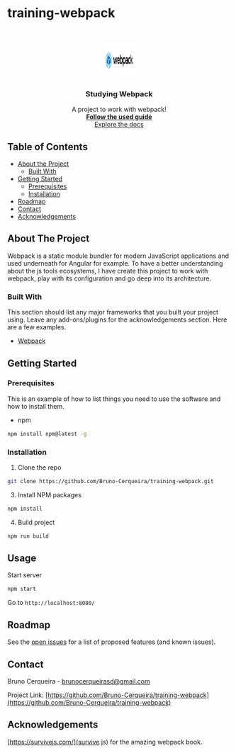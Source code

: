 # training-webpack


<!-- PROJECT  -->
<br />
<p align="center">
  <a href="https://github.com/othneildrew/Best-README-Template">
    <img src="./src/img/logo-webpack.png" alt="Logo" width="80" height="80">
  </a>

  <h3 align="center">Studying Webpack</h3>

  <p align="center">
    A project to work with webpack!
    <br />
    <a href="https://survivejs.com/"><strong>Follow the used guide</strong></a>
    <br />
    <a href="https://webpack.js.org/concepts/">Explore the docs</a>
  </p>
</p>



<!-- TABLE OF CONTENTS -->
## Table of Contents

* [About the Project](#about-the-project)
  * [Built With](#built-with)
* [Getting Started](#getting-started)
  * [Prerequisites](#prerequisites)
  * [Installation](#installation)
* [Roadmap](#roadmap)
* [Contact](#contact)
* [Acknowledgements](#acknowledgements)


<!-- ABOUT THE PROJECT -->
## About The Project

Webpack is a static module bundler for modern JavaScript applications and used underneath for Angular for example. To have a better understanding about the js tools ecosystems, I have create this project to work with webpack, play with its configuration and go deep into its architecture.

### Built With
This section should list any major frameworks that you built your project using. Leave any add-ons/plugins for the acknowledgements section. Here are a few examples.

* [Webpack](https://webpack.github.io/)


<!-- GETTING STARTED -->
## Getting Started

### Prerequisites

This is an example of how to list things you need to use the software and how to install them.
* npm
```sh
npm install npm@latest -g
```

### Installation

1. Clone the repo
```sh
git clone https://github.com/Bruno-Cerqueira/training-webpack.git
```
3. Install NPM packages
```sh
npm install
```
4. Build project
```sh
npm run build
```

<!-- USAGE -->
## Usage

Start server
```sh
npm start
```
Go to `http://localhost:8080/`

<!-- ROADMAP -->
## Roadmap

See the [open issues](https://github.com/Bruno-Cerqueira/training-webpack/issues) for a list of proposed features (and known issues).


<!-- CONTACT -->
## Contact

Bruno Cerqueira - brunocerqueirasd@gmail.com

Project Link: [https://github.com/Bruno-Cerqueira/training-webpack](https://github.com/Bruno-Cerqueira/training-webpack)


<!-- ACKNOWLEDGEMENTS -->
## Acknowledgements

[https://survivejs.com/](survive js) for the amazing webpack book.